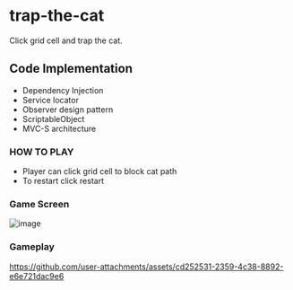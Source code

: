 # trap-the-cat
Click grid cell and trap the cat.


## Code Implementation
- Dependency Injection
- Service locator
- Observer design pattern
- ScriptableObject
- MVC-S architecture

  
### HOW TO PLAY
- Player can click grid cell to block cat path
- To restart click restart

### Game Screen
![image](https://github.com/user-attachments/assets/043945c1-a3f0-4b8e-b48b-4adcf1e793e4)


### Gameplay


https://github.com/user-attachments/assets/cd252531-2359-4c38-8892-e6e721dac9e6




